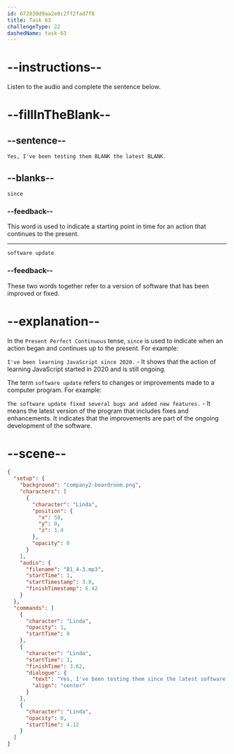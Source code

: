 ```yaml
---
id: 672830d9aa2e0c2ff2fad7f8
title: Task 63
challengeType: 22
dashedName: task-63
---
```


<!-- (audio) Linda: Yes, I've been testing them since the latest software update. -->

# --instructions--

Listen to the audio and complete the sentence below.

# --fillInTheBlank--

## --sentence--

`Yes, I've been testing them BLANK the latest BLANK.`

## --blanks--

`since`

### --feedback--

This word is used to indicate a starting point in time for an action that continues to the present.

---

`software update`

### --feedback--

These two words together refer to a version of software that has been improved or fixed.

# --explanation--

In the `Present Perfect Continuous` tense, `since` is used to indicate when an action began and continues up to the present. For example:

`I've been learning JavaScript since 2020.` - It shows that the action of learning JavaScript started in 2020 and is still ongoing.

The term `software update` refers to changes or improvements made to a computer program. For example:

`The software update fixed several bugs and added new features.` - It means the latest version of the program that includes fixes and enhancements. It indicates that the improvements are part of the ongoing development of the software.

# --scene--

```json
{
  "setup": {
    "background": "company2-boardroom.png",
    "characters": [
      {
        "character": "Linda",
        "position": {
          "x": 50,
          "y": 0,
          "z": 1.4
        },
        "opacity": 0
      }
    ],
    "audio": {
      "filename": "B1_4-3.mp3",
      "startTime": 1,
      "startTimestamp": 3.8,
      "finishTimestamp": 6.42
    }
  },
  "commands": [
    {
      "character": "Linda",
      "opacity": 1,
      "startTime": 0
    },
    {
      "character": "Linda",
      "startTime": 1,
      "finishTime": 3.62,
      "dialogue": {
        "text": "Yes, I've been testing them since the latest software update",
        "align": "center"
      }
    },
    {
      "character": "Linda",
      "opacity": 0,
      "startTime": 4.12
    }
  ]
}
```

